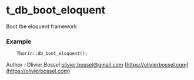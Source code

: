 # t_db_boot_eloquent

Boot the eloquent framework

### Example
```php
	Thorin::db_boot_eloquent();
```
Author : Olivier Bossel [olivier.bossel@gmail.com](mailto:olivier.bossel@gmail.com) [https://olivierbossel.com](https://olivierbossel.com)